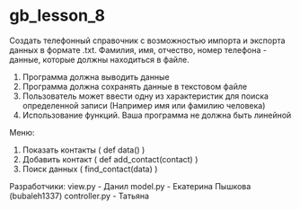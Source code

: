 # gb_lesson_8

Создать телефонный справочник с возможностью импорта и экспорта данных в формате .txt. 
Фамилия, имя, отчество, номер телефона - данные, которые должны находиться в файле.

1. Программа должна выводить данные
2. Программа должна сохранять данные в текстовом файле
3. Пользователь может ввести одну из характеристик для поиска определенной записи
(Например имя или фамилию человека)
4. Использование функций. Ваша программа не должна быть линейной


Меню:
1. Показать контакты ( def data() )
2. Добавить контакт ( def add_contact(contact) )
3. Поиск данных ( find_contact(data) )

Разработчики:
view.py - Данил
model.py - Екатерина Пышкова (bubaleh1337)
controller.py - Татьяна